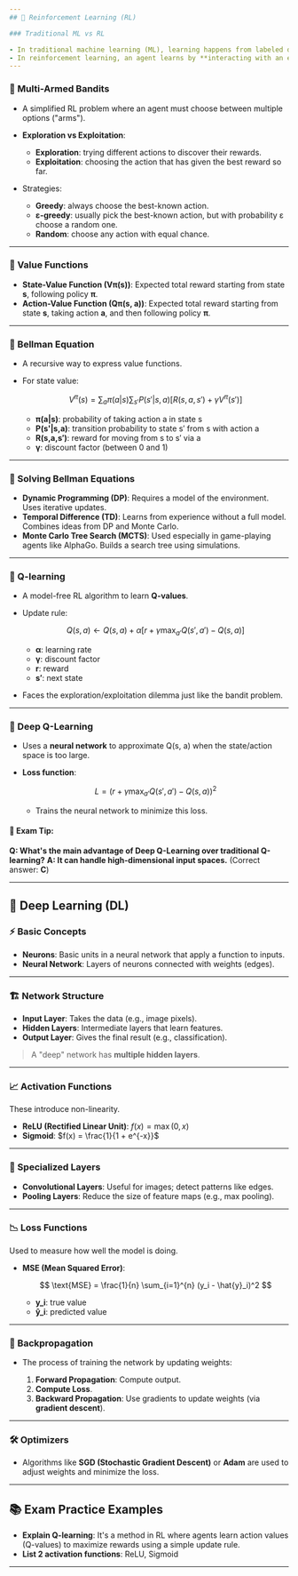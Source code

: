 ```yaml
---
## 🔁 Reinforcement Learning (RL)

### Traditional ML vs RL

- In traditional machine learning (ML), learning happens from labeled data.
- In reinforcement learning, an agent learns by **interacting with an environment**, receiving **rewards** based on its actions. The goal is to learn a policy to maximize the cumulative reward over time.
---
```


### 🎰 Multi-Armed Bandits

- A simplified RL problem where an agent must choose between multiple options ("arms").
- **Exploration vs Exploitation**:

  - **Exploration**: trying different actions to discover their rewards.
  - **Exploitation**: choosing the action that has given the best reward so far.

- Strategies:

  - **Greedy**: always choose the best-known action.
  - **ε-greedy**: usually pick the best-known action, but with probability ε choose a random one.
  - **Random**: choose any action with equal chance.

---

### 🔢 Value Functions

- **State-Value Function (Vπ(s))**: Expected total reward starting from state **s**, following policy **π**.
- **Action-Value Function (Qπ(s, a))**: Expected total reward starting from state **s**, taking action **a**, and then following policy **π**.

---

### 🔄 Bellman Equation

- A recursive way to express value functions.
- For state value:

  $$
  V^\pi(s) = \sum_a \pi(a|s) \sum_{s'} P(s'|s,a) [R(s,a,s') + \gamma V^\pi(s')]
  $$

  - **π(a|s)**: probability of taking action a in state s
  - **P(s'|s,a)**: transition probability to state s′ from s with action a
  - **R(s,a,s′)**: reward for moving from s to s′ via a
  - **γ**: discount factor (between 0 and 1)

---

### 🧮 Solving Bellman Equations

- **Dynamic Programming (DP)**: Requires a model of the environment. Uses iterative updates.
- **Temporal Difference (TD)**: Learns from experience without a full model. Combines ideas from DP and Monte Carlo.
- **Monte Carlo Tree Search (MCTS)**: Used especially in game-playing agents like AlphaGo. Builds a search tree using simulations.

---

### 📘 Q-learning

- A model-free RL algorithm to learn **Q-values**.
- Update rule:

  $$
  Q(s,a) \leftarrow Q(s,a) + \alpha [r + \gamma \max_{a'} Q(s',a') - Q(s,a)]
  $$

  - **α**: learning rate
  - **γ**: discount factor
  - **r**: reward
  - **s′**: next state

- Faces the exploration/exploitation dilemma just like the bandit problem.

---

### 🤖 Deep Q-Learning

- Uses a **neural network** to approximate Q(s, a) when the state/action space is too large.
- **Loss function**:

  $$
  L = \left( r + \gamma \max_{a'} Q(s', a') - Q(s, a) \right)^2
  $$

  - Trains the neural network to minimize this loss.

#### 🧠 Exam Tip:

**Q: What's the main advantage of Deep Q-Learning over traditional Q-learning?**
**A: It can handle high-dimensional input spaces.**
(Correct answer: **C**)

---

## 🧠 Deep Learning (DL)

### ⚡ Basic Concepts

- **Neurons**: Basic units in a neural network that apply a function to inputs.
- **Neural Network**: Layers of neurons connected with weights (edges).

---

### 🏗️ Network Structure

- **Input Layer**: Takes the data (e.g., image pixels).
- **Hidden Layers**: Intermediate layers that learn features.
- **Output Layer**: Gives the final result (e.g., classification).

> A "deep" network has **multiple hidden layers**.

---

### 📈 Activation Functions

These introduce non-linearity.

- **ReLU (Rectified Linear Unit)**: $f(x) = \max(0, x)$
- **Sigmoid**: $f(x) = \frac{1}{1 + e^{-x}}$

---

### 🧱 Specialized Layers

- **Convolutional Layers**: Useful for images; detect patterns like edges.
- **Pooling Layers**: Reduce the size of feature maps (e.g., max pooling).

---

### 📉 Loss Functions

Used to measure how well the model is doing.

- **MSE (Mean Squared Error)**:

  $$
  \text{MSE} = \frac{1}{n} \sum_{i=1}^{n} (y_i - \hat{y}_i)^2
  $$

  - **y_i**: true value
  - **ŷ_i**: predicted value

---

### 🔁 Backpropagation

- The process of training the network by updating weights:

  1. **Forward Propagation**: Compute output.
  2. **Compute Loss**.
  3. **Backward Propagation**: Use gradients to update weights (via **gradient descent**).

---

### 🛠️ Optimizers

- Algorithms like **SGD (Stochastic Gradient Descent)** or **Adam** are used to adjust weights and minimize the loss.

---

## 📚 Exam Practice Examples

- **Explain Q-learning**: It's a method in RL where agents learn action values (Q-values) to maximize rewards using a simple update rule.
- **List 2 activation functions**: ReLU, Sigmoid

---
